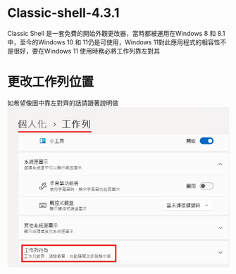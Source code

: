 # Classic-shell-4.3.1
Classic Shell 是一套免費的開始外觀更改器，當時都被運用在Windows 8 和 8.1 中，至今的Windows 10 和 11仍是可使用，Windows 11對此應用程式的相容性不是很好，要在Windows 11 使用時務必將工作列靠左對其
# 更改工作列位置
如希望像圖中靠左對齊的話請跟著說明做
![Benjamin Bannekat](https://github.com/txt5889/classic-shell-4.3.1/blob/main/%E8%9E%A2%E5%B9%95%E6%93%B7%E5%8F%96%E7%95%AB%E9%9D%A2%202025-03-20%20223711.png)
